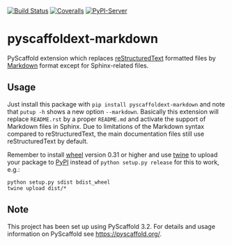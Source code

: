 [![Build Status](https://travis-ci.org/pyscaffold/pyscaffoldext-markdown.svg?branch=master)](https://travis-ci.org/pyscaffold/pyscaffoldext-markdown)
[![Coveralls](https://img.shields.io/coveralls/github/pyscaffold/pyscaffoldext-markdown/master.svg)](https://coveralls.io/r/pyscaffold/pyscaffoldext-markdown)
[![PyPI-Server](https://img.shields.io/pypi/v/pyscaffoldext-markdown.svg)](https://pypi.org/project/pyscaffoldext-markdown)

# pyscaffoldext-markdown

PyScaffold extension which replaces [reStructuredText] formatted files
by [Markdown] format except for Sphinx-related files.

## Usage

Just install this package with `pip install pyscaffoldext-markdown`
and note that `putup -h` shows a new option `--markdown`.
Basically this extension will replace `README.rst` by a proper `README.md` and
activate the support of Markdown files in Sphinx.
Due to limitations of the Markdown syntax compared to reStructuredText,
the main documentation files still use reStructuredText by default.

Remember to install [wheel] version 0.31 or higher and use [twine] to upload your
package to [PyPI] instead of `python setup.py release` for this to work, e.g.:
```commandline
python setup.py sdist bdist_wheel
twine upload dist/*
```

## Note

This project has been set up using PyScaffold 3.2. For details and usage
information on PyScaffold see https://pyscaffold.org/.

[reStructuredText]: http://docutils.sourceforge.net/rst.html
[Markdown]: https://daringfireball.net/projects/markdown/
[twine]: https://twine.readthedocs.io/
[PyPI]: https://pypi.org/
[wheel]: https://wheel.readthedocs.io/
